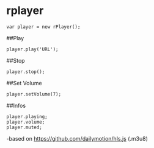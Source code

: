 # rplayer

```
var player = new rPlayer();
```

##Play

```
player.play('URL');
```

##Stop

```
player.stop();
```

##Set Volume

```
player.setVolume(7);
```

##Infos

```
player.playing;
player.volume;
player.muted;
```

-based on https://github.com/dailymotion/hls.js (.m3u8)
